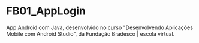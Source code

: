 # FB01_AppLogin
App Android com Java, desenvolvido no curso "Desenvolvendo Aplicações Mobile com Android Studio", da Fundação Bradesco | escola virtual.
